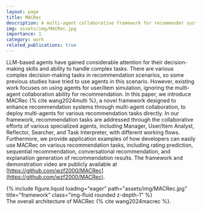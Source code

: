 ```yaml
---
layout: page
title: MACRec
description: A multi-agent collaborative framework for recommender systems
img: assets/img/MACRec.jpg
importance: 1
category: work
related_publications: true
---
```


LLM-based agents have gained considerable attention for their decision-making skills and ability to handle complex tasks. There are various complex decision-making tasks in recommendation scenarios, so some previous studies have tried to use agents in this scenario. However, existing work focuses on using agents for user/item simulation, ignoring the multi-agent collaboration ability for recommendation. In this paper, we introduce MACRec {% cite wang2024multi %}, a novel framework designed to enhance recommendation systems through multi-agent collaboration, to deploy multi-agents for various recommendation tasks directly. In our framework, recommendation tasks are addressed through the collaborative efforts of various specialized agents, including Manager, User/Item Analyst, Reflector, Searcher, and Task Interpreter, with different working flows. Furthermore, we provide application examples of how developers can easily use MACRec on various recommendation tasks, including rating prediction, sequential recommendation, conversational recommendation, and explanation generation of recommendation results. The framework and demonstration video are publicly available at [https://github.com/wzf2000/MACRec](https://github.com/wzf2000/MACRec).

<div class="row">
    <div class="col-sm mt-3 mt-md-0">
        {% include figure.liquid loading="eager" path="assets/img/MACRec.jpg" title="framework" class="img-fluid rounded z-depth-1" %}
    </div>
</div>
<div class="caption">
    The overall architecture of MACRec {% cite wang2024macrec %}.
</div>

